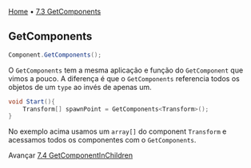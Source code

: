 [Home](../HomePT.md) • [7.3 GetComponents](#)

## GetComponents

```csharp
Component.GetComponents();
```

O `GetComponents` tem a mesma aplicação e função do `GetComponent` que vimos a pouco. A diferença é que o `GetComponents` referencia todos os objetos de um `type` ao invés de apenas um.

```csharp
void Start(){
    Transform[] spawnPoint = GetComponents<Transform>();
}
```

No exemplo acima usamos um `array[]` do component `Transform` e acessamos todos os componentes com o `GetComponents`.

Avançar [7.4 GetComponentInChildren](./7.4.getcompchildren.md)
